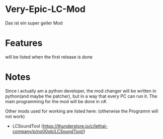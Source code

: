 # Very-Epic-LC-Mod
Das ist ein super geiler Mod

# Features
will be listed when the first release is done

# Notes
Since i actually am a python developer, the mod changer will be written in python(and maybe the patcher), but in a way that every PC can run it.
The main programming for the mod will be done in c#.


Other mods used for working are listed here: (otherwise the Programm will not work)

- LCSoundTool (https://thunderstore.io/c/lethal-company/p/no00ob/LCSoundTool/)


